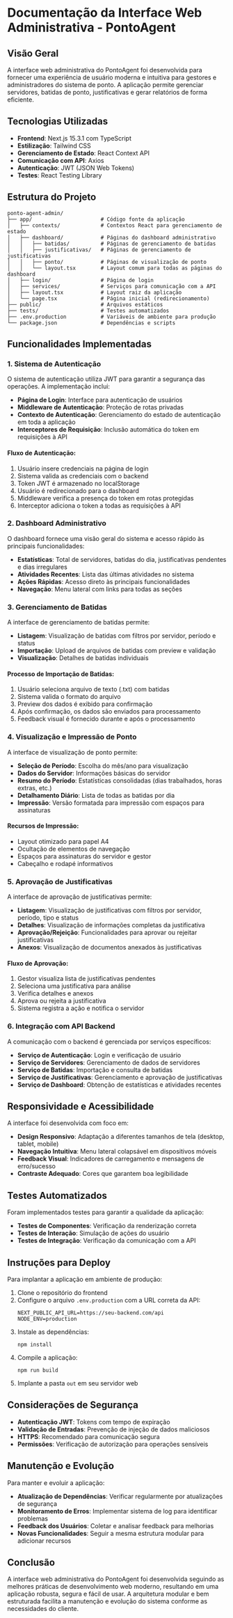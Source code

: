 # Documentação da Interface Web Administrativa - PontoAgent

## Visão Geral

A interface web administrativa do PontoAgent foi desenvolvida para fornecer uma experiência de usuário moderna e intuitiva para gestores e administradores do sistema de ponto. A aplicação permite gerenciar servidores, batidas de ponto, justificativas e gerar relatórios de forma eficiente.

## Tecnologias Utilizadas

- **Frontend**: Next.js 15.3.1 com TypeScript
- **Estilização**: Tailwind CSS
- **Gerenciamento de Estado**: React Context API
- **Comunicação com API**: Axios
- **Autenticação**: JWT (JSON Web Tokens)
- **Testes**: React Testing Library

## Estrutura do Projeto

```
ponto-agent-admin/
├── app/                      # Código fonte da aplicação
│   ├── contexts/             # Contextos React para gerenciamento de estado
│   ├── dashboard/            # Páginas do dashboard administrativo
│   │   ├── batidas/          # Páginas de gerenciamento de batidas
│   │   ├── justificativas/   # Páginas de gerenciamento de justificativas
│   │   ├── ponto/            # Páginas de visualização de ponto
│   │   └── layout.tsx        # Layout comum para todas as páginas do dashboard
│   ├── login/                # Página de login
│   ├── services/             # Serviços para comunicação com a API
│   ├── layout.tsx            # Layout raiz da aplicação
│   └── page.tsx              # Página inicial (redirecionamento)
├── public/                   # Arquivos estáticos
├── tests/                    # Testes automatizados
├── .env.production           # Variáveis de ambiente para produção
└── package.json              # Dependências e scripts
```

## Funcionalidades Implementadas

### 1. Sistema de Autenticação

O sistema de autenticação utiliza JWT para garantir a segurança das operações. A implementação inclui:

- **Página de Login**: Interface para autenticação de usuários
- **Middleware de Autenticação**: Proteção de rotas privadas
- **Contexto de Autenticação**: Gerenciamento do estado de autenticação em toda a aplicação
- **Interceptores de Requisição**: Inclusão automática do token em requisições à API

#### Fluxo de Autenticação:

1. Usuário insere credenciais na página de login
2. Sistema valida as credenciais com o backend
3. Token JWT é armazenado no localStorage
4. Usuário é redirecionado para o dashboard
5. Middleware verifica a presença do token em rotas protegidas
6. Interceptor adiciona o token a todas as requisições à API

### 2. Dashboard Administrativo

O dashboard fornece uma visão geral do sistema e acesso rápido às principais funcionalidades:

- **Estatísticas**: Total de servidores, batidas do dia, justificativas pendentes e dias irregulares
- **Atividades Recentes**: Lista das últimas atividades no sistema
- **Ações Rápidas**: Acesso direto às principais funcionalidades
- **Navegação**: Menu lateral com links para todas as seções

### 3. Gerenciamento de Batidas

A interface de gerenciamento de batidas permite:

- **Listagem**: Visualização de batidas com filtros por servidor, período e status
- **Importação**: Upload de arquivos de batidas com preview e validação
- **Visualização**: Detalhes de batidas individuais

#### Processo de Importação de Batidas:

1. Usuário seleciona arquivo de texto (.txt) com batidas
2. Sistema valida o formato do arquivo
3. Preview dos dados é exibido para confirmação
4. Após confirmação, os dados são enviados para processamento
5. Feedback visual é fornecido durante e após o processamento

### 4. Visualização e Impressão de Ponto

A interface de visualização de ponto permite:

- **Seleção de Período**: Escolha do mês/ano para visualização
- **Dados do Servidor**: Informações básicas do servidor
- **Resumo do Período**: Estatísticas consolidadas (dias trabalhados, horas extras, etc.)
- **Detalhamento Diário**: Lista de todas as batidas por dia
- **Impressão**: Versão formatada para impressão com espaços para assinaturas

#### Recursos de Impressão:

- Layout otimizado para papel A4
- Ocultação de elementos de navegação
- Espaços para assinaturas do servidor e gestor
- Cabeçalho e rodapé informativos

### 5. Aprovação de Justificativas

A interface de aprovação de justificativas permite:

- **Listagem**: Visualização de justificativas com filtros por servidor, período, tipo e status
- **Detalhes**: Visualização de informações completas da justificativa
- **Aprovação/Rejeição**: Funcionalidades para aprovar ou rejeitar justificativas
- **Anexos**: Visualização de documentos anexados às justificativas

#### Fluxo de Aprovação:

1. Gestor visualiza lista de justificativas pendentes
2. Seleciona uma justificativa para análise
3. Verifica detalhes e anexos
4. Aprova ou rejeita a justificativa
5. Sistema registra a ação e notifica o servidor

### 6. Integração com API Backend

A comunicação com o backend é gerenciada por serviços específicos:

- **Serviço de Autenticação**: Login e verificação de usuário
- **Serviço de Servidores**: Gerenciamento de dados de servidores
- **Serviço de Batidas**: Importação e consulta de batidas
- **Serviço de Justificativas**: Gerenciamento e aprovação de justificativas
- **Serviço de Dashboard**: Obtenção de estatísticas e atividades recentes

## Responsividade e Acessibilidade

A interface foi desenvolvida com foco em:

- **Design Responsivo**: Adaptação a diferentes tamanhos de tela (desktop, tablet, mobile)
- **Navegação Intuitiva**: Menu lateral colapsável em dispositivos móveis
- **Feedback Visual**: Indicadores de carregamento e mensagens de erro/sucesso
- **Contraste Adequado**: Cores que garantem boa legibilidade

## Testes Automatizados

Foram implementados testes para garantir a qualidade da aplicação:

- **Testes de Componentes**: Verificação da renderização correta
- **Testes de Interação**: Simulação de ações do usuário
- **Testes de Integração**: Verificação da comunicação com a API

## Instruções para Deploy

Para implantar a aplicação em ambiente de produção:

1. Clone o repositório do frontend
2. Configure o arquivo `.env.production` com a URL correta da API:
   ```
   NEXT_PUBLIC_API_URL=https://seu-backend.com/api
   NODE_ENV=production
   ```
3. Instale as dependências:
   ```
   npm install
   ```
4. Compile a aplicação:
   ```
   npm run build
   ```
5. Implante a pasta `out` em seu servidor web

## Considerações de Segurança

- **Autenticação JWT**: Tokens com tempo de expiração
- **Validação de Entradas**: Prevenção de injeção de dados maliciosos
- **HTTPS**: Recomendado para comunicação segura
- **Permissões**: Verificação de autorização para operações sensíveis

## Manutenção e Evolução

Para manter e evoluir a aplicação:

- **Atualização de Dependências**: Verificar regularmente por atualizações de segurança
- **Monitoramento de Erros**: Implementar sistema de log para identificar problemas
- **Feedback dos Usuários**: Coletar e analisar feedback para melhorias
- **Novas Funcionalidades**: Seguir a mesma estrutura modular para adicionar recursos

## Conclusão

A interface web administrativa do PontoAgent foi desenvolvida seguindo as melhores práticas de desenvolvimento web moderno, resultando em uma aplicação robusta, segura e fácil de usar. A arquitetura modular e bem estruturada facilita a manutenção e evolução do sistema conforme as necessidades do cliente.
